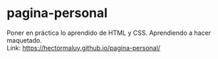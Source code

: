 # pagina-personal
Poner en práctica lo aprendido de HTML y CSS. Aprendiendo a hacer maquetado. <br>
Link: https://hectormaluy.github.io/pagina-personal/
